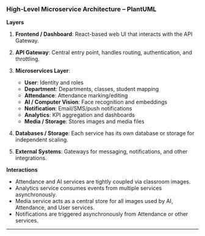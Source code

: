 ###  High-Level Microservice Architecture – PlantUML

**Layers**

1. **Frontend / Dashboard**: React-based web UI that interacts with the API Gateway.
2. **API Gateway**: Central entry point, handles routing, authentication, and throttling.
3. **Microservices Layer**:

   * **User**: Identity and roles
   * **Department**: Departments, classes, student mapping
   * **Attendance**: Attendance marking/editing
   * **AI / Computer Vision**: Face recognition and embeddings
   * **Notification**: Email/SMS/push notifications
   * **Analytics**: KPI aggregation and dashboards
   * **Media / Storage**: Stores images and media files
4. **Databases / Storage**: Each service has its own database or storage for independent scaling.
5. **External Systems**: Gateways for messaging, notifications, and other integrations.

**Interactions**

* Attendance and AI services are tightly coupled via classroom images.
* Analytics service consumes events from multiple services asynchronously.
* Media service acts as a central store for all images used by AI, Attendance, and User services.
* Notifications are triggered asynchronously from Attendance or other services.

---
